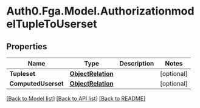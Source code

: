 # Auth0.Fga.Model.AuthorizationmodelTupleToUserset

## Properties

Name | Type | Description | Notes
------------ | ------------- | ------------- | -------------
**Tupleset** | [**ObjectRelation**](ObjectRelation.md) |  | [optional] 
**ComputedUserset** | [**ObjectRelation**](ObjectRelation.md) |  | [optional] 

[[Back to Model list]](../README.md#models) [[Back to API list]](../README.md#api-endpoints) [[Back to README]](../README.md)

